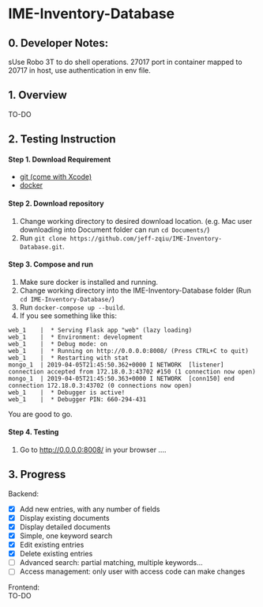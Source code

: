 # IME-Inventory-Database

## 0. Developer Notes:
sUse Robo 3T to do shell operations. 27017 port in container mapped to 20717 in host, use authentication in env file. 



## 1. Overview
TO-DO
## 2. Testing Instruction
 
#### Step 1. Download Requirement
* [git (come with Xcode)](https://developer.apple.com/xcode/)
* [docker](https://www.docker.com/products/docker-desktop)


#### Step 2. Download repository
1. Change working directory to desired download location. (e.g. Mac user downloading into Document folder can run ```cd Documents/```)  
2. Run ```git clone https://github.com/jeff-zqiu/IME-Inventory-Database.git```. 

#### Step 3. Compose and run
1. Make sure docker is installed and running.  
2. Change working directory into the IME-Inventory-Database folder (Run ```cd IME-Inventory-Database/```) 
3. Run ```docker-compose up --build```.  
4. If you see something like this:  
```
web_1    |  * Serving Flask app "web" (lazy loading)
web_1    |  * Environment: development
web_1    |  * Debug mode: on
web_1    |  * Running on http://0.0.0.0:8008/ (Press CTRL+C to quit)
web_1    |  * Restarting with stat
mongo_1  | 2019-04-05T21:45:50.362+0000 I NETWORK  [listener] connection accepted from 172.18.0.3:43702 #150 (1 connection now open)
mongo_1  | 2019-04-05T21:45:50.363+0000 I NETWORK  [conn150] end connection 172.18.0.3:43702 (0 connections now open)
web_1    |  * Debugger is active!
web_1    |  * Debugger PIN: 660-294-431
```
You are good to go.

#### Step 4. Testing
1. Go to http://0.0.0.0:8008/ in your browser
....


## 3. Progress
Backend:
- [x] Add new entries, with any number of fields
- [x] Display existing documents
- [x] Display detailed documents
- [x] Simple, one keyword search
- [x] Edit existing entries
- [x] Delete existing entries
- [ ] Advanced search: partial matching, multiple keywords...
- [ ] Access management: only user with access code can make changes

Frontend:  
TO-DO
